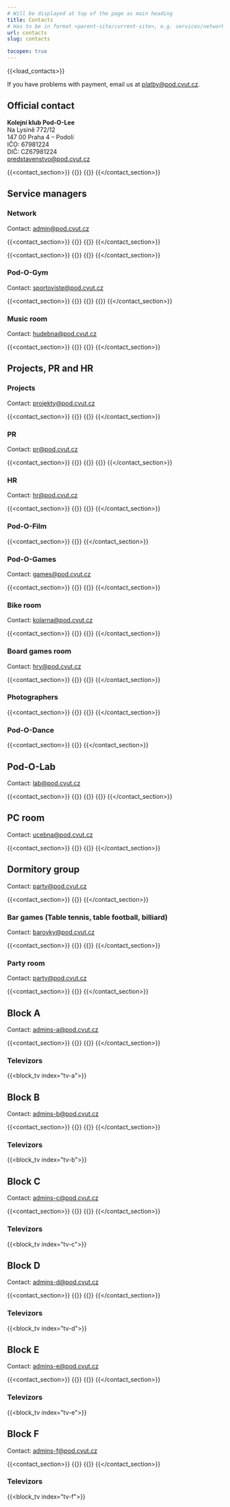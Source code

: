 ```yaml
---
# Will be displayed at top of the page as main heading
title: Contacts
# Has to be in format <parent-site/current-site>, e.g. services/network (notice missing slash at the beginning)
url: contacts
slug: contacts

tocopen: true
---
```

{{<load_contacts>}}

If you have problems with payment, email us at <platby@pod.cvut.cz>.

## Official contact

**Kolejní klub Pod-O-Lee**  
Na Lysině 772/12  
147 00 Praha 4 – Podolí  
IČO: 67981224  
DIČ: CZ67981224  
<predstavenstvo@pod.cvut.cz>

{{<contact_section>}}
    {{<contact index="pk" role="Chairman">}}
    {{<contact index="m" role="Vicechairman">}}
{{</contact_section>}}

## Service managers
### Network

Contact: <admin@pod.cvut.cz>

{{<contact_section>}}
    {{<contact index="ss" role="System administrator">}}
    {{<contact index="zss" role="Deputy system administrator">}}
{{</contact_section>}}

{{<contact_section>}}
    {{<contact index="sn" role="Network administrator">}}
    {{<contact index="zsn" role="Deputy network administrator">}}
{{</contact_section>}}

### Pod-O-Gym

Contact: <sportoviste@pod.cvut.cz>

{{<contact_section>}}
    {{<contact index="sg" role="Pod-O-Gym manager">}}
    {{<contact index="zsg" role="Deputy Pod-O-Gym manager">}}
    {{<contact index="sgt" role="Member of Pod-O-Gym team">}}
{{</contact_section>}}

### Music room

Contact: <hudebna@pod.cvut.cz>

{{<contact_section>}}
    {{<contact index="sh" role="Music room manager">}}
    {{<contact index="zsh" role="Deputy music room manager">}}
{{</contact_section>}}

## Projects, PR and HR

### Projects

Contact: <projekty@pod.cvut.cz>

{{<contact_section>}}
    {{<contact index="sp" role="Project manager">}}
    {{<contact index="zsp" role="Deputy project manager">}}
{{</contact_section>}}

### PR

Contact: <pr@pod.cvut.cz>

{{<contact_section>}}
    {{<contact index="pr" role="PR manager">}}
    {{<contact index="zpr" role="Deputy PR manager">}}
    {{<contact index="prt" role="Member of PR team">}}
{{</contact_section>}}

### HR

Contact: <hr@pod.cvut.cz>

{{<contact_section>}}
    {{<contact index="hr" role="HR manager">}}
    {{<contact index="zhr" role="Deputy HR manager">}}
{{</contact_section>}}

### Pod-O-Film

{{<contact_section>}}
    {{<contact index="sf" role="Pod-O-Film manager">}}
{{</contact_section>}}

### Pod-O-Games

Contact: <games@pod.cvut.cz>

{{<contact_section>}}
    {{<contact index="gm" role="Pod-O-Games manager">}}
    {{<contact index="zgm" role="Deputy Pod-O-Games manager">}}
{{</contact_section>}}

### Bike room

Contact: <kolarna@pod.cvut.cz>

{{<contact_section>}}
    {{<contact index="sk" role="Bike room manager">}}
    {{<contact index="zsk" role="Deputy bike room manager">}}
{{</contact_section>}}

### Board games room

Contact: <hry@pod.cvut.cz>

{{<contact_section>}}
    {{<contact index="sdh" role="Board games room manager">}}
    {{<contact index="zsdh" role="Deputy board games room manager">}}
{{</contact_section>}}

### Photographers

{{<contact_section>}}
    {{<contact index="hfot" role="Main photographer">}}
    {{<contact index="fot" role="Photographer">}}
{{</contact_section>}}

### Pod-O-Dance

{{<contact_section>}}
    {{<contact index="ld" role="Pod-O-Dance teacher">}}
{{</contact_section>}}

## Pod-O-Lab

Contact: <lab@pod.cvut.cz>

{{<contact_section>}}
    {{<contact index="sl" role="Pod-O-Lab manager">}}
    {{<contact index="zsl" role="Deputy Pod-O-Lab manager">}}
    {{<contact index="slt" role="Member of Pod-O-Lab team">}}
{{</contact_section>}}

## PC room

Contact: <ucebna@pod.cvut.cz>

{{<contact_section>}}
    {{<contact index="pc" role="PC room manager">}}
    {{<contact index="zpc" role="Deputy PC room manager">}}
{{</contact_section>}}

## Dormitory group

Contact: <party@pod.cvut.cz>

{{<contact_section>}}
    {{<contact index="vks" role="Head of dormitory group">}}
{{</contact_section>}}

### Bar games (Table tennis, table football, billiard)

Contact: <barovky@pod.cvut.cz>

{{<contact_section>}}
    {{<contact index="shm" role="Bar games rooms manager">}}
    {{<contact index="zshm" role="Deputy bar games rooms manager">}}
{{</contact_section>}}

### Party room

Contact: <party@pod.cvut.cz>

{{<contact_section>}}
    {{<contact index="sps" role="Party room manager">}}
{{</contact_section>}}

## Block A

Contact: <admins-a@pod.cvut.cz>

{{<contact_section>}}
    {{<contact index="sba" role="Block A administrator">}}
    {{<contact index="zsba" role="Deputy block A administrator">}}
{{</contact_section>}}

### Televizors

{{<block_tv index="tv-a">}}

## Block B

Contact: <admins-b@pod.cvut.cz>

{{<contact_section>}}
    {{<contact index="sbb" role="Block B administrator">}}
    {{<contact index="zsbb" role="Deputy block B administrator">}}
{{</contact_section>}}

### Televizors

{{<block_tv index="tv-b">}}

## Block C

Contact: <admins-c@pod.cvut.cz>

{{<contact_section>}}
    {{<contact index="sbc" role="Block C administrator">}}
    {{<contact index="zsbc" role="Deputy block C administrator">}}
{{</contact_section>}}

### Televizors

{{<block_tv index="tv-c">}}

## Block D

Contact: <admins-d@pod.cvut.cz>

{{<contact_section>}}
    {{<contact index="sbd" role="Block D administrator">}}
    {{<contact index="zsbd" role="Deputy block D administrator">}}
{{</contact_section>}}

### Televizors

{{<block_tv index="tv-d">}}

## Block E

Contact: <admins-e@pod.cvut.cz>

{{<contact_section>}}
    {{<contact index="sbe" role="Block E administrator">}}
    {{<contact index="zsbe" role="Deputy block E administrator">}}
{{</contact_section>}}

### Televizors

{{<block_tv index="tv-e">}}

## Block F

Contact: <admins-f@pod.cvut.cz>

{{<contact_section>}}
    {{<contact index="sbf" role="Block F administrator">}}
    {{<contact index="zsbf" role="Deputy block F administrator">}}
{{</contact_section>}}

### Televizors

{{<block_tv index="tv-f">}}
